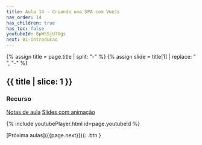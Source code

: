 ```yaml
---
title: Aula 14 - Criando uma SPA com VueJs
nav_order: 14
has_children: true
has_toc: false
youtubeId: 8pW5SjU7Ggs
next: 01-introducao
---
```

{% assign title = page.title | split: "-" %}
{% assign slide =  title[1] | replace: " ", "-" %}

## {{ title | slice: 1 }}

### Recurso

<span class="fs-3">
<a href="{{site.baseurl}}/assets/downloads/{{ page.nav_order }}{{ slide }}.pdf" class="btn" target="_blank">Notas de aula</a>
<a href="https://www.icloud.com/keynote/0ect0AUYcQmhW-JmL1QBkPllg#12-Criando-uma-SPA-com-VueJs" class="btn" target="_blank">Slides com animação</a>
</span>

{% include youtubePlayer.html id=page.youtubeId %}


<span class="fs-3 float-right">
[Próxima aulas]({{page.next}}){: .btn }
</span>

